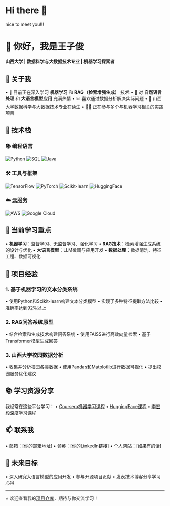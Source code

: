 # Hi there 👋

nice to meet you!!! 

<!--
**mochen555/mochen555** is a ✨ _special_ ✨ repository because its `README.md` (this file) appears on your GitHub profile.

Here are some ideas to get you started:
-->
# 👋 你好，我是王子俊

**山西大学 | 数据科学与大数据技术专业 | 机器学习探索者**

## 🚀 关于我

• 🌱 目前正在深入学习 **机器学习** 和 **RAG（检索增强生成）** 技术
• 🔭 对 **自然语言处理** 和 **大语言模型应用** 充满热情
• 📊 喜欢通过数据分析解决实际问题
• 🏫 山西大学数据科学与大数据技术专业在读生
• 🧑‍💻 正在参与多个与机器学习相关的实践项目

## 🔧 技术栈

### 📚 编程语言
![Python](https://img.shields.io/badge/-Python-3776AB?style=flat&logo=python&logoColor=white)
![SQL](https://img.shields.io/badge/-SQL-4479A1?style=flat&logo=mysql&logoColor=white)
![Java](https://img.shields.io/badge/-Java-007396?style=flat&logo=java&logoColor=white)

### 🛠️ 工具与框架
![TensorFlow](https://img.shields.io/badge/-TensorFlow-FF6F00?style=flat&logo=tensorflow&logoColor=white)
![PyTorch](https://img.shields.io/badge/-PyTorch-EE4C2C?style=flat&logo=pytorch&logoColor=white)
![Scikit-learn](https://img.shields.io/badge/-Scikit--learn-F7931E?style=flat&logo=scikit-learn&logoColor=white)
![HuggingFace](https://img.shields.io/badge/-HuggingFace-FFD21F?style=flat&logo=huggingface&logoColor=black)

### ☁️ 云服务
![AWS](https://img.shields.io/badge/-AWS-232F3E?style=flat&logo=amazon-aws&logoColor=white)
![Google Cloud](https://img.shields.io/badge/-Google_Cloud-4285F4?style=flat&logo=google-cloud&logoColor=white)

## 📌 当前学习重点

• **机器学习**：监督学习、无监督学习、强化学习
• **RAG技术**：检索增强生成系统的设计与优化
• **大语言模型**：LLM微调与应用开发
• **数据处理**：数据清洗、特征工程、数据可视化

## 🌟 项目经验

### 1. 基于机器学习的文本分类系统
• 使用Python和Scikit-learn构建文本分类模型
• 实现了多种特征提取方法比较
• 准确率达到92%以上

### 2. RAG问答系统原型
• 结合检索和生成技术构建问答系统
• 使用FAISS进行高效向量检索
• 基于Transformer模型生成回答

### 3. 山西大学校园数据分析
• 收集并分析校园各类数据
• 使用Pandas和Matplotlib进行数据可视化
• 提出校园服务优化建议

## 📚 学习资源分享

我经常在这些平台学习：
• [Coursera机器学习课程](https://www.coursera.org/learn/machine-learning)
• [HuggingFace课程](https://huggingface.co/course/)
• [李宏毅深度学习课程](https://speech.ee.ntu.edu.tw/~hylee/ml/2023-spring.php)

## 📫 联系我

• 邮箱：[你的邮箱地址]
• 领英：[你的LinkedIn链接]
• 个人网站：[如果有的话]

## 🎯 未来目标

• 深入研究大语言模型的应用开发
• 参与开源项目贡献
• 发表技术博客分享学习心得

---

⭐️ 欢迎查看我的[项目仓库](https://github.com/[你的用户名]?tab=repositories)，期待与你交流学习！



